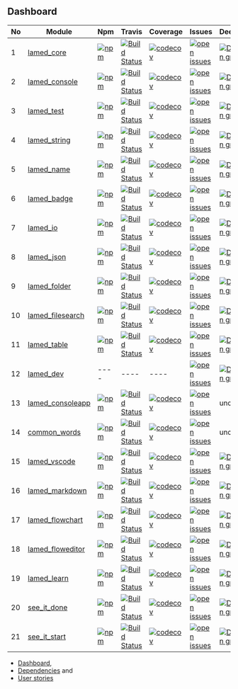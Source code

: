 ## Dashboard

| No |Module |Npm |Travis |Coverage |Issues |Deepscans |
|  ---- | ---- | ---- | ---- | ---- | ---- | ---- |
1 |[lamed_core](https://github.com/perezlamed/lamed_core) |[![npm](https://img.shields.io/npm/v/lamed_core.svg)](https://www.npmjs.org/package/lamed_core) |[![Build Status](https://travis-ci.org/perezlamed/lamed_core.svg?branch=master)](https://travis-ci.org/perezlamed/lamed_core) |[![codecov](https://codecov.io/gh/perezlamed/lamed_core/branch/master/graph/badge.svg)](https://codecov.io/gh/perezlamed/lamed_core) |[![open issues](https://img.shields.io/github/issues-raw/perezlamed/lamed_core.svg)](https://github.com/perezlamed/lamed_core/issues) |[![DeepScan grade](https://deepscan.io/api/teams/1597/projects/6044/branches/48311/badge/grade.svg)](https://deepscan.io/dashboard#view=project&tid=1597&pid=6044&bid=48311) |
2 |[lamed_console](https://github.com/perezlamed/lamed_console) |[![npm](https://img.shields.io/npm/v/lamed_console.svg)](https://www.npmjs.org/package/lamed_console) |[![Build Status](https://travis-ci.org/perezlamed/lamed_console.svg?branch=master)](https://travis-ci.org/perezlamed/lamed_console) |[![codecov](https://codecov.io/gh/perezlamed/lamed_console/branch/master/graph/badge.svg)](https://codecov.io/gh/perezlamed/lamed_console) |[![open issues](https://img.shields.io/github/issues-raw/perezlamed/lamed_console.svg)](https://github.com/perezlamed/lamed_console/issues) |[![DeepScan grade](https://deepscan.io/api/teams/1597/projects/6356/branches/52830/badge/grade.svg)](https://deepscan.io/dashboard#view=project&tid=1597&pid=6356&bid=52830) |
3 |[lamed_test](https://github.com/perezlamed/lamed_test) |[![npm](https://img.shields.io/npm/v/lamed_test.svg)](https://www.npmjs.org/package/lamed_test) |[![Build Status](https://travis-ci.org/perezlamed/lamed_test.svg?branch=master)](https://travis-ci.org/perezlamed/lamed_test) |[![codecov](https://codecov.io/gh/perezlamed/lamed_test/branch/master/graph/badge.svg)](https://codecov.io/gh/perezlamed/lamed_test) |[![open issues](https://img.shields.io/github/issues-raw/perezlamed/lamed_test.svg)](https://github.com/perezlamed/lamed_test/issues) |[![DeepScan grade](https://deepscan.io/api/teams/1597/projects/6045/branches/48312/badge/grade.svg)](https://deepscan.io/dashboard#view=project&tid=1597&pid=6045&bid=48312) |
4 |[lamed_string](https://github.com/perezlamed/lamed_string) |[![npm](https://img.shields.io/npm/v/lamed_string.svg)](https://www.npmjs.org/package/lamed_string) |[![Build Status](https://travis-ci.org/perezlamed/lamed_string.svg?branch=master)](https://travis-ci.org/perezlamed/lamed_string) |[![codecov](https://codecov.io/gh/perezlamed/lamed_string/branch/master/graph/badge.svg)](https://codecov.io/gh/perezlamed/lamed_string) |[![open issues](https://img.shields.io/github/issues-raw/perezlamed/lamed_string.svg)](https://github.com/perezlamed/lamed_string/issues) |[![DeepScan grade](https://deepscan.io/api/teams/1597/projects/6367/branches/52842/badge/grade.svg)](https://deepscan.io/dashboard#view=project&tid=1597&pid=6367&bid=52842) |
5 |[lamed_name](https://github.com/perezlamed/lamed_name) |[![npm](https://img.shields.io/npm/v/lamed_name.svg)](https://www.npmjs.org/package/lamed_name) |[![Build Status](https://travis-ci.org/perezlamed/lamed_name.svg?branch=master)](https://travis-ci.org/perezlamed/lamed_name) |[![codecov](https://codecov.io/gh/perezlamed/lamed_name/branch/master/graph/badge.svg)](https://codecov.io/gh/perezlamed/lamed_name) |[![open issues](https://img.shields.io/github/issues-raw/perezlamed/lamed_name.svg)](https://github.com/perezlamed/lamed_name/issues) |[![DeepScan grade](https://deepscan.io/api/teams/1597/projects/6365/branches/52839/badge/grade.svg)](https://deepscan.io/dashboard#view=project&tid=1597&pid=6365&bid=52839) |
6 |[lamed_badge](https://github.com/perezlamed/lamed_badge) |[![npm](https://img.shields.io/npm/v/lamed_badge.svg)](https://www.npmjs.org/package/lamed_badge) |[![Build Status](https://travis-ci.org/perezlamed/lamed_badge.svg?branch=master)](https://travis-ci.org/perezlamed/lamed_badge) |[![codecov](https://codecov.io/gh/perezlamed/lamed_badge/branch/master/graph/badge.svg)](https://codecov.io/gh/perezlamed/lamed_badge) |[![open issues](https://img.shields.io/github/issues-raw/perezlamed/lamed_badge.svg)](https://github.com/perezlamed/lamed_badge/issues) |[![DeepScan grade](https://deepscan.io/api/teams/1597/projects/6357/branches/52831/badge/grade.svg)](https://deepscan.io/dashboard#view=project&tid=1597&pid=6357&bid=52831) |
7 |[lamed_io](https://github.com/perezlamed/lamed_io) |[![npm](https://img.shields.io/npm/v/lamed_io.svg)](https://www.npmjs.org/package/lamed_io) |[![Build Status](https://travis-ci.org/perezlamed/lamed_io.svg?branch=master)](https://travis-ci.org/perezlamed/lamed_io) |[![codecov](https://codecov.io/gh/perezlamed/lamed_io/branch/master/graph/badge.svg)](https://codecov.io/gh/perezlamed/lamed_io) |[![open issues](https://img.shields.io/github/issues-raw/perezlamed/lamed_io.svg)](https://github.com/perezlamed/lamed_io/issues) |[![DeepScan grade](https://deepscan.io/api/teams/1597/projects/4474/branches/36076/badge/grade.svg)](https://deepscan.io/dashboard#view=project&tid=1597&pid=4474&bid=36076) |
8 |[lamed_json](https://github.com/perezlamed/lamed_json) |[![npm](https://img.shields.io/npm/v/lamed_json.svg)](https://www.npmjs.org/package/lamed_json) |[![Build Status](https://travis-ci.org/perezlamed/lamed_json.svg?branch=master)](https://travis-ci.org/perezlamed/lamed_json) |[![codecov](https://codecov.io/gh/perezlamed/lamed_json/branch/master/graph/badge.svg)](https://codecov.io/gh/perezlamed/lamed_json) |[![open issues](https://img.shields.io/github/issues-raw/perezlamed/lamed_json.svg)](https://github.com/perezlamed/lamed_json/issues) |[![DeepScan grade](https://deepscan.io/api/teams/1597/projects/6363/branches/52837/badge/grade.svg)](https://deepscan.io/dashboard#view=project&tid=1597&pid=6363&bid=52837) |
9 |[lamed_folder](https://github.com/perezlamed/lamed_folder) |[![npm](https://img.shields.io/npm/v/lamed_folder.svg)](https://www.npmjs.org/package/lamed_folder) |[![Build Status](https://travis-ci.org/perezlamed/lamed_folder.svg?branch=master)](https://travis-ci.org/perezlamed/lamed_folder) |[![codecov](https://codecov.io/gh/perezlamed/lamed_folder/branch/master/graph/badge.svg)](https://codecov.io/gh/perezlamed/lamed_folder) |[![open issues](https://img.shields.io/github/issues-raw/perezlamed/lamed_folder.svg)](https://github.com/perezlamed/lamed_folder/issues) |[![DeepScan grade](https://deepscan.io/api/teams/1597/projects/4472/branches/36075/badge/grade.svg)](https://deepscan.io/dashboard#view=project&tid=1597&pid=4472&bid=36075) |
10 |[lamed_filesearch](https://github.com/perezlamed/lamed_filesearch) |[![npm](https://img.shields.io/npm/v/lamed_filesearch.svg)](https://www.npmjs.org/package/lamed_filesearch) |[![Build Status](https://travis-ci.org/perezlamed/lamed_filesearch.svg?branch=master)](https://travis-ci.org/perezlamed/lamed_filesearch) |[![codecov](https://codecov.io/gh/perezlamed/lamed_filesearch/branch/master/graph/badge.svg)](https://codecov.io/gh/perezlamed/lamed_filesearch) |[![open issues](https://img.shields.io/github/issues-raw/perezlamed/lamed_filesearch.svg)](https://github.com/perezlamed/lamed_filesearch/issues) |[![DeepScan grade](https://deepscan.io/api/teams/1597/projects/6359/branches/52833/badge/grade.svg)](https://deepscan.io/dashboard#view=project&tid=1597&pid=6359&bid=52833) |
11 |[lamed_table](https://github.com/perezlamed/lamed_table) |[![npm](https://img.shields.io/npm/v/lamed_table.svg)](https://www.npmjs.org/package/lamed_table) |[![Build Status](https://travis-ci.org/perezlamed/lamed_table.svg?branch=master)](https://travis-ci.org/perezlamed/lamed_table) |[![codecov](https://codecov.io/gh/perezlamed/lamed_table/branch/master/graph/badge.svg)](https://codecov.io/gh/perezlamed/lamed_table) |[![open issues](https://img.shields.io/github/issues-raw/perezlamed/lamed_table.svg)](https://github.com/perezlamed/lamed_table/issues) |[![DeepScan grade](https://deepscan.io/api/teams/1597/projects/6366/branches/52840/badge/grade.svg)](https://deepscan.io/dashboard#view=project&tid=1597&pid=6366&bid=52840) |
12 |[lamed_dev](https://github.com/perezlamed/lamed_dev) |---- |---- |---- |[![open issues](https://img.shields.io/github/issues-raw/perezlamed/lamed_dev.svg)](https://github.com/perezlamed/lamed_dev/issues) |[![DeepScan grade](https://deepscan.io/api/teams/1597/projects/6358/branches/52832/badge/grade.svg)](https://deepscan.io/dashboard#view=project&tid=1597&pid=6358&bid=52832) |
13 |[lamed_consoleapp](https://github.com/perezlamed/lamed_consoleapp) |[![npm](https://img.shields.io/npm/v/lamed_consoleapp.svg)](https://www.npmjs.org/package/lamed_consoleapp) |[![Build Status](https://travis-ci.org/perezlamed/lamed_consoleapp.svg?branch=master)](https://travis-ci.org/perezlamed/lamed_consoleapp) |[![codecov](https://codecov.io/gh/perezlamed/lamed_consoleapp/branch/master/graph/badge.svg)](https://codecov.io/gh/perezlamed/lamed_consoleapp) |[![open issues](https://img.shields.io/github/issues-raw/perezlamed/lamed_consoleapp.svg)](https://github.com/perezlamed/lamed_consoleapp/issues) |undefined |
14 |[common_words](https://github.com/perezlamed/common_words) |[![npm](https://img.shields.io/npm/v/common_words.svg)](https://www.npmjs.org/package/common_words) |[![Build Status](https://travis-ci.org/perezlamed/common_words.svg?branch=master)](https://travis-ci.org/perezlamed/common_words) |[![codecov](https://codecov.io/gh/perezlamed/common_words/branch/master/graph/badge.svg)](https://codecov.io/gh/perezlamed/common_words) |[![open issues](https://img.shields.io/github/issues-raw/perezlamed/common_words.svg)](https://github.com/perezlamed/common_words/issues) |undefined |
15 |[lamed_vscode](https://github.com/perezlamed/lamed_vscode) |[![npm](https://img.shields.io/npm/v/lamed_vscode.svg)](https://www.npmjs.org/package/lamed_vscode) |[![Build Status](https://travis-ci.org/perezlamed/lamed_vscode.svg?branch=master)](https://travis-ci.org/perezlamed/lamed_vscode) |[![codecov](https://codecov.io/gh/perezlamed/lamed_vscode/branch/master/graph/badge.svg)](https://codecov.io/gh/perezlamed/lamed_vscode) |[![open issues](https://img.shields.io/github/issues-raw/perezlamed/lamed_vscode.svg)](https://github.com/perezlamed/lamed_vscode/issues) |[![DeepScan grade](https://deepscan.io/api/teams/1597/projects/6368/branches/52843/badge/grade.svg)](https://deepscan.io/dashboard#view=project&tid=1597&pid=6368&bid=52843) |
16 |[lamed_markdown](https://github.com/perezlamed/lamed_markdown) |[![npm](https://img.shields.io/npm/v/lamed_markdown.svg)](https://www.npmjs.org/package/lamed_markdown) |[![Build Status](https://travis-ci.org/perezlamed/lamed_markdown.svg?branch=master)](https://travis-ci.org/perezlamed/lamed_markdown) |[![codecov](https://codecov.io/gh/perezlamed/lamed_markdown/branch/master/graph/badge.svg)](https://codecov.io/gh/perezlamed/lamed_markdown) |[![open issues](https://img.shields.io/github/issues-raw/perezlamed/lamed_markdown.svg)](https://github.com/perezlamed/lamed_markdown/issues) |[![DeepScan grade](https://deepscan.io/api/teams/1597/projects/6364/branches/52838/badge/grade.svg)](https://deepscan.io/dashboard#view=project&tid=1597&pid=6364&bid=52838) |
17 |[lamed_flowchart](https://github.com/perezlamed/lamed_flowchart) |[![npm](https://img.shields.io/npm/v/lamed_flowchart.svg)](https://www.npmjs.org/package/lamed_flowchart) |[![Build Status](https://travis-ci.org/perezlamed/lamed_flowchart.svg?branch=master)](https://travis-ci.org/perezlamed/lamed_flowchart) |[![codecov](https://codecov.io/gh/perezlamed/lamed_flowchart/branch/master/graph/badge.svg)](https://codecov.io/gh/perezlamed/lamed_flowchart) |[![open issues](https://img.shields.io/github/issues-raw/perezlamed/lamed_flowchart.svg)](https://github.com/perezlamed/lamed_flowchart/issues) |[![DeepScan grade](https://deepscan.io/api/teams/1597/projects/6360/branches/52834/badge/grade.svg)](https://deepscan.io/dashboard#view=project&tid=1597&pid=6360&bid=52834) |
18 |[lamed_floweditor](https://github.com/perezlamed/lamed_floweditor) |[![npm](https://img.shields.io/npm/v/lamed_floweditor.svg)](https://www.npmjs.org/package/lamed_floweditor) |[![Build Status](https://travis-ci.org/perezlamed/lamed_floweditor.svg?branch=master)](https://travis-ci.org/perezlamed/lamed_floweditor) |[![codecov](https://codecov.io/gh/perezlamed/lamed_floweditor/branch/master/graph/badge.svg)](https://codecov.io/gh/perezlamed/lamed_floweditor) |[![open issues](https://img.shields.io/github/issues-raw/perezlamed/lamed_floweditor.svg)](https://github.com/perezlamed/lamed_floweditor/issues) |[![DeepScan grade](https://deepscan.io/api/teams/1597/projects/6361/branches/52835/badge/grade.svg)](https://deepscan.io/dashboard#view=project&tid=1597&pid=6361&bid=52835) |
19 |[lamed_learn](https://github.com/perezlamed/lamed_learn) |[![npm](https://img.shields.io/npm/v/lamed_learn.svg)](https://www.npmjs.org/package/lamed_learn) |[![Build Status](https://travis-ci.org/perezlamed/lamed_learn.svg?branch=master)](https://travis-ci.org/perezlamed/lamed_learn) |[![codecov](https://codecov.io/gh/perezlamed/lamed_learn/branch/master/graph/badge.svg)](https://codecov.io/gh/perezlamed/lamed_learn) |[![open issues](https://img.shields.io/github/issues-raw/perezlamed/lamed_learn.svg)](https://github.com/perezlamed/lamed_learn/issues) |[![DeepScan grade](https://deepscan.io/api/teams/1597/projects/6369/branches/52844/badge/grade.svg)](https://deepscan.io/dashboard#view=project&tid=1597&pid=6369&bid=52844) |
20 |[see_it_done](https://github.com/perezlamed/see_it_done) |[![npm](https://img.shields.io/npm/v/see_it_done.svg)](https://www.npmjs.org/package/see_it_done) |[![Build Status](https://travis-ci.org/perezlamed/see_it_done.svg?branch=master)](https://travis-ci.org/perezlamed/see_it_done) |[![codecov](https://codecov.io/gh/perezlamed/see_it_done/branch/master/graph/badge.svg)](https://codecov.io/gh/perezlamed/see_it_done) |[![open issues](https://img.shields.io/github/issues-raw/perezlamed/see_it_done.svg)](https://github.com/perezlamed/see_it_done/issues) |[![DeepScan grade](https://deepscan.io/api/teams/1597/projects/6046/branches/48313/badge/grade.svg)](https://deepscan.io/dashboard#view=project&tid=1597&pid=6046&bid=48313) |
21 |[see_it_start](https://github.com/perezlamed/see_it_start) |[![npm](https://img.shields.io/npm/v/see_it_start.svg)](https://www.npmjs.org/package/see_it_start) |[![Build Status](https://travis-ci.org/perezlamed/see_it_start.svg?branch=master)](https://travis-ci.org/perezlamed/see_it_start) |[![codecov](https://codecov.io/gh/perezlamed/see_it_start/branch/master/graph/badge.svg)](https://codecov.io/gh/perezlamed/see_it_start) |[![open issues](https://img.shields.io/github/issues-raw/perezlamed/see_it_start.svg)](https://github.com/perezlamed/see_it_start/issues) |[![DeepScan grade](https://deepscan.io/api/teams/1597/projects/6370/branches/52845/badge/grade.svg)](https://deepscan.io/dashboard#view=project&tid=1597&pid=6370&bid=52845) |
- [Dashboard](./Dashboard.md),
- [Dependencies](./Dependencies.md) and
- [User stories](./UserStories.md)